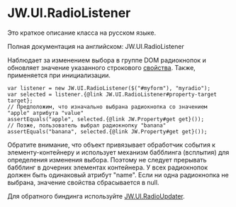 ﻿# JW.UI.RadioListener

Это краткое описание класса на русском языке.

Полная документация на английском: JW.UI.RadioListener

Наблюдает за изменением выбора в группе DOM радиокнопок и обновляет значение указанного строкового
[свойства](#!/guide/rujwproperty).
Также, применяется при инициализации.

    var listener = new JW.UI.RadioListener($("#myform"), "myradio");
    var selected = listener.{@link JW.UI.RadioListener#property-target target};
    // Предположим, что изначально выбрана радиокнопка со значением "apple" атрибута "value"
    assertEquals("apple", selected.{@link JW.Property#get get}());
    // Позже, пользователь выбрал радиокнопку "banana"
    assertEquals("banana", selected.{@link JW.Property#get get}());

Обратите внимание, что объект привязывает обработчик события к элементу-контейнеру и использует механизм бабблинга
(всплытия) для определения изменения выбора. Поэтому не следует прерывать бабблинг в дочерних элементах контейнера.
У всех радиокнопок должен быть одинаковый атрибут "name". Если ни одна радиокнопка не выбрана, значение
свойства сбрасывается в null.

Для обратного биндинга используйте [JW.UI.RadioUpdater](#!/guide/rujwuiradioupdater).
